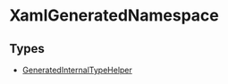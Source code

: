 
# XamlGeneratedNamespace


## Types

* [GeneratedInternalTypeHelper](GeneratedInternalTypeHelper.md)
